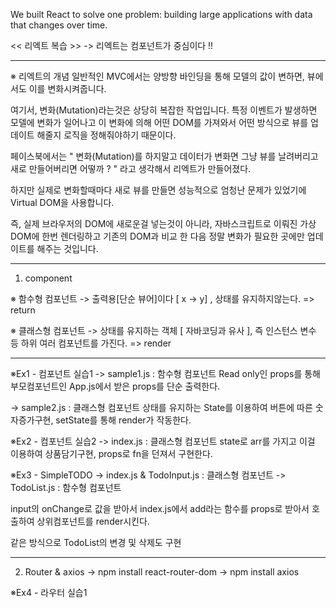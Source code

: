 We built React to solve one problem: building large applications with data that changes over time.

<< 리엑트 복습 >> 
-> 리엑트는 컴포넌트가 중심이다 !! 
___________________________________________________________________________________________

※ 리엑트의 개념 
 일반적인 MVC에서는 양방향 바인딩을 통해 모델의 값이 변하면, 뷰에서도 이를 변화시켜줍니다.

 여기서, 변화(Mutation)라는것은 상당히 복잡한 작업입니다. 특정 이벤트가 발생하면 모델에 변화가 일어나고 이 변화에 의해 어떤 DOM를 가져와서 어떤 방식으로 뷰를 업데이트 해줄지 로직을 정해줘야하기 때문이다. 

 페이스북에서는 " 변화(Mutation)를 하지말고 데이터가 변화면 그냥 뷰를 날려버리고 새로 만들어버리면 어떻까 ? " 라고 생각해서 리엑트가 만들어졌다. 

 하지만 실제로 변화할때마다 새로 뷰를 만들면 성능적으로 엄청난 문제가 있었기에 Virtual DOM을 사용합니다. 
 
 즉, 실제 브라우저의 DOM에 새로운걸 넣는것이 아니라, 자바스크립트로 이뤄진 가상DOM에 한번 렌더링하고 기존의 DOM과 비교 한 다음 정말 변화가 필요한 곳에만 업데이트를 해주는 것입니다.
___________________________________________________________________________________________

1. component 

※ 함수형 컴포넌트 
-> 출력용[단순 뷰어]이다 [ x -> y] , 상태를 유지하지않는다.
=> return

※ 클래스형 컴포넌트
-> 상태를 유지하는 객체 [ 자바코딩과 유사 ],
 즉 인스턴스 변수 등 하위 여러 컴포넌트를 가진다.
=> render
___________________________________________________________________________________________
※Ex1 - 컴포넌트 실습1
-> sample1.js : 함수형 컴포넌트
Read only인 props를 통해 부모컴포넌트인 App.js에서 받은 props를 단순 출력한다.

-> sample2.js : 클래스형 컴포넌트
상태를 유지하는 State를 이용하여 버튼에 따른 숫자증가구현, setState를 통해 render가 작동한다.

※Ex2 - 컴포넌트 실습2
-> index.js : 클래스형 컴포넌트 
state로 arr를 가지고 이걸 이용하여 상품담기구현, props로 fn을 던져서 구현한다.

※Ex3 - SimpleTODO
-> index.js & TodoInput.js : 클래스형 컴포넌트
-> TodoList.js : 함수형 컴포넌트

input의 onChange로 값을 받아서 index.js에서 add라는 함수를 props로 받아서 호출하여
상위컴포넌트를 render시킨다. 

같은 방식으로 TodoList의 변경 및 삭제도 구현 
_________________________________________________________________________________________

2. Router & axios
-> npm install react-router-dom 
-> npm install axios


※Ex4 - 라우터 실습1



